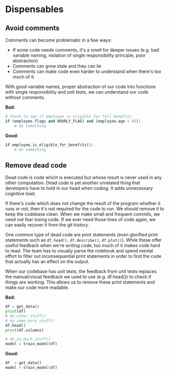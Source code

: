 # **Dispensables**

## Avoid comments

Comments can become problematic in a few ways:

- If some code needs comments, it's a smell for deeper issues (e.g. bad variable naming, violation of single responsibility principle, poor abstraction)
- Comments can grow stale and they can lie
- Comments can make code even harder to understand when there's too much of it.

With good variable names, proper abstraction of our code into functions with single responsibility and unit tests, we can understand our code without comments.

**Bad:**

```python
# Check to see if employee is eligible for full benefits
if (employee.flags and HOURLY_FLAG) and (employee.age > 65):
    # do something
```

**Good:**

```python
if employee.is_eligible_for_benefits():
    # do something
```

## Remove dead code

Dead code is code which is executed but whose result is never used in any other computation. Dead code is yet another unrelated thing that developers have to hold in our head when coding. It adds unnecessary cognitive load.

If there's code which does not change the result of the program whether it runs or not, then it's not required for the code to run. We should remove it to keep the codebase clean. When we make small and frequent commits, we need not fear losing code. If we ever need those lines of code again, we can easily recover it from the git history.

One common type of dead code are print statements (even glorified print statements such as `df.head()`, `df.describe()`, `df.plot()`). While these offer useful feedback when we're writing code, too much of it makes code hard to read. The team has to visually parse the notebook and spend mental effort to filter out inconsequential print statements in order to find the code that actually has an effect on the output.

When our codebase has unit tests, the feedback from unit tests replaces the manual/visual feedback we used to use (e.g. df.head()) to check if things are working. This allows us to remove these print statements and make our code more readable.

**Bad:**

```python
df = get_data()
print(df)
# do_other_stuff()
# do_some_more_stuff()
df.head()
print(df.columns)

# do_so_much_stuff()
model = train_model(df)

```

**Good:**

```python
df  = get_data()
model = train_model(df)
```

